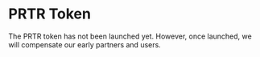 # PRTR Token

The PRTR token has not been launched yet. However, once launched, we will compensate our early partners and users.
